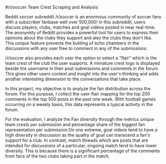 #/r/soccer Team Crest Scraping and Analysis

Reddit soccer subreddit /r/soccer is an enormous community of soccer fans with a subscriber fanbase well over 500,000! In this subreddit, users discuss players, clubs, matches and goal videos posted in near real-time. The anonymity of Reddit provides a powerful tool for users to express their opinions about the clubs they support and also the clubs they don't like. This unique feature prevents the bulding of echo chambers in the discussions with any user free to comment in any of the submissions.

/r/soccer also provides each user the option to select a "flair" which is the team crest of the club the user supports. A miniature crest logo is displayed beside the username in their post submissions and comments in the forum. This gives other users context and insight into the user's thinking and adds another interesting dimension to the conversations that take place.

In this project, my objective is to analyze the fan distribution across the forum. For this purpose, I collect the user-flair mapping for the top 200 comments in the top 500 posts in the past one week. With football games occurring on a weekly basis, this data represents a typical activity in the forum. 

For the evaluation, I analyze the Fan diversity through the metrics unique team crests per submission and percentage share of the biggest fan representation per submission.On one extreme, goal videos tend to have a high diversity in discussion as the quality of goal can transcend a fan's support for a club. In contrast,  match threads which are posts that are intended for discussions of a particular, ongoing match tend to have lower diversity. This is because there is a significant percentage of the comments from fans of the two clubs taking part in the match.  

